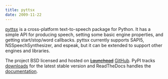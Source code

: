 ```yaml
---
title: pyttsx
date: 2009-11-22
---
```


[pyttsx](http://pypi.python.org/pypi/pyttsx/) is a cross-platform text-to-speech package for Python. It has a simple API for producing speech, setting some basic engine properties, and getting start/stop/word callbacks. pyttsx currently supports SAPI5, NSSpeechSynthesizer, and espeak, but it can be extended to support other engines and libraries.

The project BSD licensed and hosted on ~~[Launchpad](https://launchpad.net/pyttsx)~~ [GitHub](https://github.com/parente/pyttsx). PyPI tracks [downloads](http://pypi.python.org/pypi/pyttsx) for the latest stable version and ReadTheDocs handles the [documentation](http://pyttsx.readthedocs.org/en/latest/).
